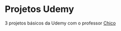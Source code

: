 # Projetos Udemy
3 projetos básicos da Udemy com o professor <a href="https://github.com/zCHICOz"> Chico </a>
